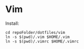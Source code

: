# Vim

Install: 
```
cd repoFolder/dotfiles/vim
ln -s $(pwd)/.vim $HOME/.vim
ln -s $(pwd)/.vimrc $HOME/.vimrc
```

